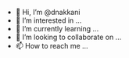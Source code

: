 - 👋 Hi, I’m @dnakkani
- 👀 I’m interested in ...
- 🌱 I’m currently learning ...
- 💞️ I’m looking to collaborate on ...
- 📫 How to reach me ...

<!---
dnakkani/dnakkani is a ✨ special ✨ repository because its `README.md` (this file) appears on your GitHub profile.
You can click the Preview link to take a look at your changes.
--->
